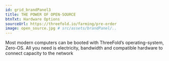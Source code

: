 ```yaml
---
id: grid_brandPanel3
title: THE POWER OF OPEN-SOURCE 
btnTxt: Hardware Options
sourceUrl: https://threefold.io/farming/pre-order 
image: open_source.jpg # src/assets/brandPanel/..
---
```

Most modern computers can be booted with ThreeFold’s operating-system, Zero-OS. All you need is electricity, bandwidth and compatible hardware to connect capacity to the network
